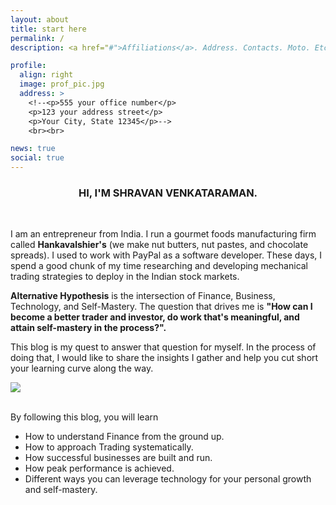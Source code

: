 ```yaml
---
layout: about
title: start here
permalink: /
description: <a href="#">Affiliations</a>. Address. Contacts. Moto. Etc.

profile:
  align: right
  image: prof_pic.jpg
  address: >
    <!--<p>555 your office number</p>
    <p>123 your address street</p>
    <p>Your City, State 12345</p>-->
    <br><br>

news: true
social: true
---
```


<div style="text-align:center"> <h3> HI, I'M SHRAVAN VENKATARAMAN. </h3> </div><br>

I am an entrepreneur from India. I run a gourmet foods manufacturing firm called **Hankavalshier's** (we make nut butters, nut pastes, and chocolate spreads).
I used to work with PayPal as a software developer. These days, I spend a good chunk of my time researching and developing mechanical trading strategies
to deploy in the Indian stock markets.



**Alternative Hypothesis** is the intersection of Finance, Business, Technology, and Self-Mastery. The question that drives me is **"How can I become a better trader and investor, do work that's meaningful, and attain self-mastery in the process?".**

This blog is my quest to answer that question for myself. In the process of doing that, I would like to share the insights I gather and help you cut short your learning curve along the way.


<div class="col-sm mt-3 mt-md-0">
    <img class="img-fluid rounded z-depth-1" src="{{ site.baseurl }}/assets/img/1-intersection.jpg">
</div>
<br>

By following this blog, you will learn

- How to understand Finance from the ground up.
- How to approach Trading systematically.
- How successful businesses are built and run.
- How peak performance is achieved.
- Different ways you can leverage technology for your personal growth and self-mastery.

<br><br>


<!--Tell the world about yourself. Link to your favorite [subreddit](http://reddit.com){:target="\_blank"}. You can put a picture in, too. The code is already in, just name your picture `prof_pic.jpg` and put it in the `img/` folder.

Put your address / P.O. box / other info right below your picture. You can also disable any these elements by editing `profile` property of the YAML header of your `_pages/about.md`. Edit `_bibliography/papers.bib` and Jekyll will render your [publications page](/al-folio/publications/) automatically.

Link to your social media connections, too. This theme is set up to use [Font Awesome icons](http://fortawesome.github.io/Font-Awesome/){:target="\_blank"} and [Academicons](https://jpswalsh.github.io/academicons/){:target="\_blank"}, like the ones below. Add your Facebook, Twitter, LinkedIn, Google Scholar, or just disable all of them.-->

